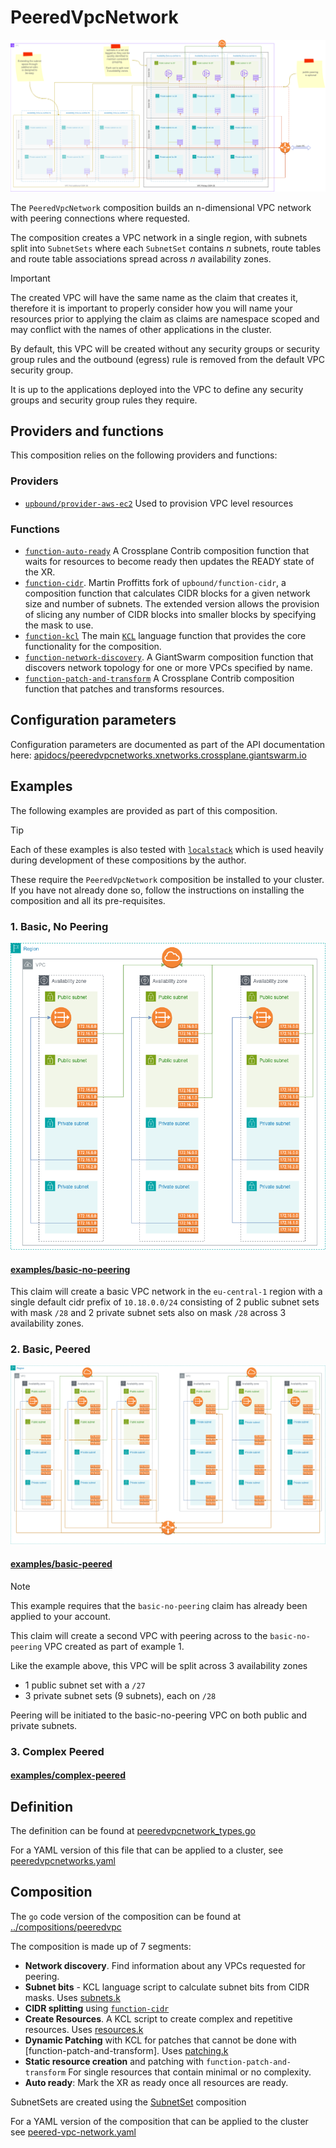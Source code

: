 # PeeredVpcNetwork

![peeredvpc](./peeredvpc.png)

The `PeeredVpcNetwork` composition builds an n-dimensional VPC network with
peering connections where requested.

The composition creates a VPC network in a single region, with subnets split
into `SubnetSets` where each `SubnetSet` contains *n* subnets, route tables and
route table associations spread across *n* availability zones.

> [!IMPORTANT]
> The created VPC will have the same name as the claim that creates it,
> therefore it is important to properly consider how you will name your
> resources prior to applying the claim as claims are namespace scoped and may
> conflict with the names of other applications in the cluster.

By default, this VPC will be created without any security groups or security
group rules and the outbound (egress) rule is removed from the default VPC
security group.

It is up to the applications deployed into the VPC to define any security groups
and security group rules they require.

## Providers and functions

This composition relies on the following providers and functions:

### Providers

- [`upbound/provider-aws-ec2`] Used to provision VPC level resources

### Functions

- [`function-auto-ready`] A Crossplane Contrib composition function that waits
  for resources to become ready then updates the READY state of the XR.
- [`function-cidr`]. Martin Proffitts fork of `upbound/function-cidr`, a
  composition function that calculates CIDR blocks for a given network size and
  number of subnets. The extended version allows the provision of slicing
  any number of CIDR blocks into smaller blocks by specifying the mask to use.
- [`function-kcl`] The main [`KCL`] language function that provides the core
  functionality for the composition.
- [`function-network-discovery`]. A GiantSwarm composition function that discovers
  network topology for one or more VPCs specified by name.
- [`function-patch-and-transform`] A Crossplane Contrib composition function that
  patches and transforms resources.

## Configuration parameters

Configuration parameters are documented as part of the API documentation here:
[apidocs/peeredvpcnetworks.xnetworks.crossplane.giantswarm.io](../../../apidocs/peeredvpcnetworks.xnetworks.crossplane.giantswarm.io.md)

## Examples

The following examples are provided as part of this composition.

> [!TIP]
> Each of these examples is also tested with [`localstack`] which is used
> heavily during development of these compositions by the author.

These require the `PeeredVpcNetwork` composition be installed to your cluster.
If you have not already done so, follow the instructions on installing the
composition and all its pre-requisites.

### 1. Basic, No Peering

![basic-no-peering](./basic-no-peerimg.png)

#### [examples/basic-no-peering](../examples/basic-no-peering.yaml)

This claim will create a basic VPC network in the `eu-central-1` region with a
single default cidr prefix of `10.18.0.0/24` consisting of 2 public subnet sets
with mask `/28` and 2 private subnet sets also on mask `/28` across 3
availability zones.

### 2. Basic, Peered

![basic-peered](./basic-peered.png)

#### [examples/basic-peered](../examples/basic-peered.yaml)

> [!NOTE]
> This example requires that the `basic-no-peering` claim has already been applied
to your account.

This claim will create a second VPC with peering across to the `basic-no-peering`
VPC created as part of example 1.

Like the example above, this VPC will be split across 3 availability zones

- 1 public subnet set with a `/27`
- 3 private subnet sets (9 subnets), each on `/28`

Peering will be initiated to the basic-no-peering VPC on both public and private
subnets.

### 3. Complex Peered

#### [examples/complex-peered](../examples/complex-peered.yaml)

## Definition

The definition can be found at [peeredvpcnetwork_types.go](../v1alpha1/peeredvpcnetwork_types.go)

For a YAML version of this file that can be applied to a cluster, see
[peeredvpcnetworks.yaml](../package/xrds/xnetworks.crossplane.giantswarm.io_peeredvpcnetworks.yaml)

## Composition

The `go` code version of the composition can be found at
[../compositions/peeredvpc](../compositions/peeredvpc)

The composition is made up of 7 segments:

- **Network discovery**. Find information about any VPCs requested for peering.
- **Subnet bits** - KCL language script to calculate subnet bits from CIDR masks.
  Uses [subnets.k](../compositions/peeredvpc/templates/subnets.k)
- **CIDR splitting** using [`function-cidr`]
- **Create Resources**. A KCL script to create complex and repetitive resources.
  Uses [resources.k](../compositions/peeredvpc/templates/resources.k)
- **Dynamic Patching** with KCL for patches that cannot be done with
  [function-patch-and-transform].
  Uses [patching.k](../compositions/peeredvpc/templates/patching.k)
- **Static resource creation** and patching with `function-patch-and-transform`
  For single resources that contain minimal or no complexity.
- **Auto ready**: Mark the XR as ready once all resources are ready.

SubnetSets are created using the [SubnetSet] composition

For a YAML version of the composition that can be applied to the cluster see
[peered-vpc-network.yaml](../package/compositions/peered-vpc-network.yaml)

[`upbound/provider-aws-ec2`]: https://marketplace.upbound.io/providers/upbound/provider-aws-ec2
[`function-network-discovery`]: https://github.com/giantswarm/crossplane-fn-network-discovery
[`function-cidr`]: https://github.com/mproffitt/function-cidr/
[`function-kcl`]: https://github.com/crossplane-contrib/function-kcl
[`function-patch-and-transform`]: https://github.com/crossplane-contrib/function-patch-and-transform
[`function-auto-ready`]: https://github.com/crossplane-contrib/function-auto-ready
[`KCL`]: https://www.kcl-lang.io/
[SubnetSet]: ./subnetset.md
[`localstack`]: https://www.localstack.cloud/
